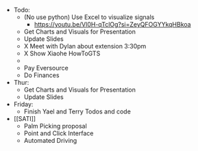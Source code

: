 - Todo:
    - (No use python) Use Excel to visualize signals
        - https://youtu.be/Vl0H-qTclOg?si=ZeyQFOGYYkqHBkoa
    - Get Charts and Visuals for Presentation
    - Update Slides
    - X Meet with Dylan about extension 3:30pm
    - X Show Xiaohe HowToGTS
    - 
    - Pay Eversource
    - Do Finances
- Thur:
    - Get Charts and Visuals for Presentation
    - Update Slides
- Friday:
    - Finish Yael and Terry Todos and code
- [[SATI]]
    - Palm Picking proposal
    - Point and Click Interface
    - Automated Driving
